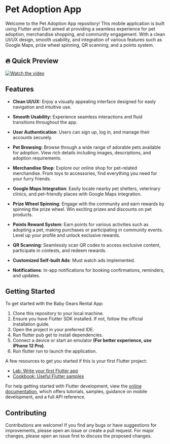 # Pet Adoption App

Welcome to the Pet Adoption App repository! This mobile application is built using Flutter and Dart aimed at providing a seamless experience for pet adoption, merchandise shopping, and community engagement. With a clean UI/UX design, smooth usability, and integration of various features such as Google Maps, prize wheel spinning, QR scanning, and a points system.


## 🔥 Quick Preview

[![Watch the video](https://github.com/youssifsamir/PetAdoption-App/assets/113045942/742f924d-6103-4a4a-856d-b7da3a8a92ab)](https://streamable.com/mi12ch)


## Features

- **Clean UI/UX:** Enjoy a visually appealing interface designed for easly navigation and intuitive use.
  
- **Smooth Usability:** Experience seamless interactions and fluid transitions throughout the app.
  
- **User Authentication**: Users can sign up, log in, and manage their accounts securely.
  
- **Pet Browsing**: Browse through a wide range of adorable pets available for adoption. View rich details including images, descriptions, and adoption requirements.
  
- **Merchandise Shop**: Explore our online shop for pet-related merchandise. From toys to accessories, find everything you need for your furry friends.
  
- **Google Maps Integration**: Easily locate nearby pet shelters, veterinary clinics, and pet-friendly places with Google Maps integration.
  
- **Prize Wheel Spinning**: Engage with the community and earn rewards by spinning the prize wheel. Win exciting prizes and discounts on pet products.
  
- **Points Reward System**: Earn points for various activities such as adopting a pet, making purchases or participating in community events. Level up your profile and unlock exclusive rewards.
  
- **QR Scanning**: Seamlessly scan QR codes to access exclusive content, participate in contests, and redeem rewards.
  
- **Customized Self-built Ads**: Must watch ads implemented.
  
- **Notifications**: In-app notifications for booking confirmations, reminders, and updates.



## Getting Started

To get started with the Baby Gears Rental App:

  1. Clone this repository to your local machine.
  2. Ensure you have Flutter SDK installed. If not, follow the official installation guide.
  3. Open the project in your preferred IDE.
  4. Run flutter pub get to install dependencies.
  5. Connect a device or start an emulator **(For better experience, use iPhone 12 Pro)**.
  6. Run flutter run to launch the application.

A few resources to get you started if this is your first Flutter project:

- [Lab: Write your first Flutter app](https://docs.flutter.dev/get-started/codelab)
- [Cookbook: Useful Flutter samples](https://docs.flutter.dev/cookbook)

For help getting started with Flutter development, view the [online documentation](https://docs.flutter.dev/), which offers tutorials, samples, guidance on mobile development, and a full API reference.


## Contributing

Contributions are welcome! If you find any bugs or have suggestions for improvements, please open an issue or create a pull request. For major changes, please open an issue first to discuss the proposed changes.
